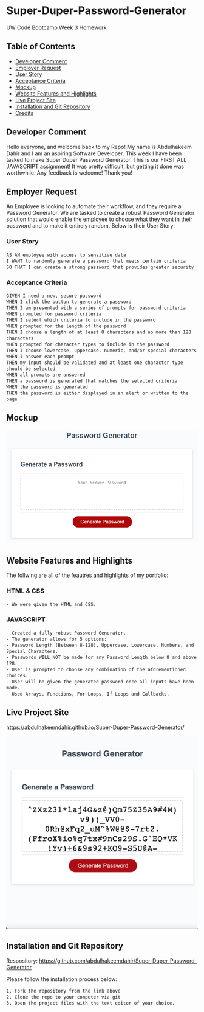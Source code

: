 # Super-Duper-Password-Generator

UW Code Bootcamp Week 3 Homework

## Table of Contents

- [Developer Comment](#developer-comment)
- [Employer Request](#employer-request)
- [User Story](#user-story)
- [Acceptance Criteria](#acceptance-criteria)
- [Mockup](#mockup)
- [Website Features and Highlights](#website-features-and-highlights)
- [Live Project Site](#live-project-site)
- [Installation and Git Repository](#installation-and-git-repository)
- [Credits](#credits)

## Developer Comment

Hello everyone, and welcome back to my Repo! My name is Abdulhakeem Dahir and I am an aspiring Software Developer. This week I have been tasked to make Super Duper Password Generator. This is our FIRST ALL JAVASCRIPT assignment! It was pretty difficult, but getting it done was worthwhile. Any feedback is welcome! Thank you!

## Employer Request

An Employee is looking to automate their workflow, and they require a Password Generator. We are tasked to create a robust Password Generator solution that would enable the employee to choose what they want in their password and to make it entirely random. Below is their User Story:

### User Story

```
AS AN employee with access to sensitive data
I WANT to randomly generate a password that meets certain criteria
SO THAT I can create a strong password that provides greater security
```

### Acceptance Criteria

```
GIVEN I need a new, secure password
WHEN I click the button to generate a password
THEN I am presented with a series of prompts for password criteria
WHEN prompted for password criteria
THEN I select which criteria to include in the password
WHEN prompted for the length of the password
THEN I choose a length of at least 8 characters and no more than 128 characters
WHEN prompted for character types to include in the password
THEN I choose lowercase, uppercase, numeric, and/or special characters
WHEN I answer each prompt
THEN my input should be validated and at least one character type should be selected
WHEN all prompts are answered
THEN a password is generated that matches the selected criteria
WHEN the password is generated
THEN the password is either displayed in an alert or written to the page
```

## Mockup

![portfolio demo](./Assets/images/03-javascript-homework-demo.png)

## Website Features and Highlights

The follwing are all of the feautres and highlights of my portfolio:

### HTML & CSS

```
- We were given the HTML and CSS.
```

### JAVASCRIPT

```
- Created a fully robust Password Generator.
- The generator allows for 5 options:
- Password Length (Between 8-128), Uppercase, Lowercase, Numbers, and Special Characters.
- Passwords WILL NOT be made for any Password Length below 8 and above 128.
- User is prompted to choose any combination of the aforementioned choices.
- User will be given the generated password once all inputs have been made.
- Used Arrays, Functions, For Loops, If Loops and Callbacks.
```

## Live Project Site

https://abdulhakeemdahir.github.io/Super-Duper-Password-Generator/

![portfolio](./Assets/images/super-duper-password-generator.png)

## Installation and Git Repository

Respository: https://github.com/abdulhakeemdahir/Super-Duper-Password-Generator

Please follow the installation process below:

```
1. Fork the repository from the link above
2. Clone the repo to your computer via git
3. Open the project files with the text editor of your choice.
```
